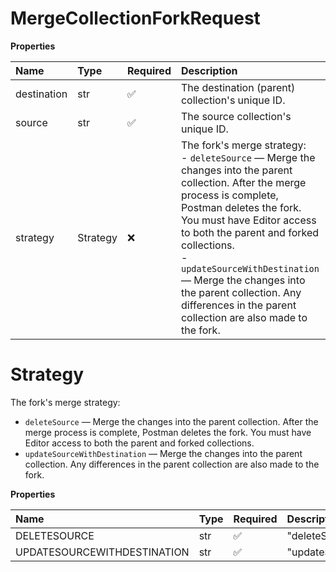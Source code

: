 # MergeCollectionForkRequest

**Properties**

| Name        | Type     | Required | Description                                                                                                                                                                                                                                                                                                                                                                                     |
| :---------- | :------- | :------- | :---------------------------------------------------------------------------------------------------------------------------------------------------------------------------------------------------------------------------------------------------------------------------------------------------------------------------------------------------------------------------------------------- |
| destination | str      | ✅       | The destination (parent) collection's unique ID.                                                                                                                                                                                                                                                                                                                                                |
| source      | str      | ✅       | The source collection's unique ID.                                                                                                                                                                                                                                                                                                                                                              |
| strategy    | Strategy | ❌       | The fork's merge strategy:<br>- `deleteSource` — Merge the changes into the parent collection. After the merge process is complete, Postman deletes the fork. You must have Editor access to both the parent and forked collections.<br>- `updateSourceWithDestination` — Merge the changes into the parent collection. Any differences in the parent collection are also made to the fork.<br> |

# Strategy

The fork's merge strategy:

- `deleteSource` — Merge the changes into the parent collection. After the merge process is complete, Postman deletes the fork. You must have Editor access to both the parent and forked collections.
- `updateSourceWithDestination` — Merge the changes into the parent collection. Any differences in the parent collection are also made to the fork.

**Properties**

| Name                        | Type | Required | Description                   |
| :-------------------------- | :--- | :------- | :---------------------------- |
| DELETESOURCE                | str  | ✅       | "deleteSource"                |
| UPDATESOURCEWITHDESTINATION | str  | ✅       | "updateSourceWithDestination" |

<!-- This file was generated by liblab | https://liblab.com/ -->
